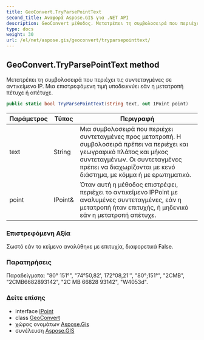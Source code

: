 ```yaml
---
title: GeoConvert.TryParsePointText
second_title: Αναφορά Aspose.GIS για .NET API
description: GeoConvert μέθοδος. Μετατρέπει τη συμβολοσειρά που περιέχει τις συντεταγμένες σε αντικείμενο IP. Μια επιστρεφόμενη τιμή υποδεικνύει εάν η μετατροπή πέτυχε ή απέτυχε.
type: docs
weight: 30
url: /el/net/aspose.gis/geoconvert/tryparsepointtext/
---
```

## GeoConvert.TryParsePointText method

Μετατρέπει τη συμβολοσειρά που περιέχει τις συντεταγμένες σε αντικείμενο IP. Μια επιστρεφόμενη τιμή υποδεικνύει εάν η μετατροπή πέτυχε ή απέτυχε.

```csharp
public static bool TryParsePointText(string text, out IPoint point)
```

| Παράμετρος | Τύπος | Περιγραφή |
| --- | --- | --- |
| text | String | Μια συμβολοσειρά που περιέχει συντεταγμένες προς μετατροπή. Η συμβολοσειρά πρέπει να περιέχει και γεωγραφικό πλάτος και μήκος συντεταγμένων. Οι συντεταγμένες πρέπει να διαχωρίζονται με κενό διάστημα, με κόμμα ή με ερωτηματικό. |
| point | IPoint& | Όταν αυτή η μέθοδος επιστρέφει, περιέχει το αντικείμενο IPPoint με αναλυμένες συντεταγμένες, εάν η μετατροπή ήταν επιτυχής, ή μηδενικό εάν η μετατροπή απέτυχε. |

### Επιστρεφόμενη Αξία

Σωστό εάν το κείμενο αναλύθηκε με επιτυχία, διαφορετικά False.

### Παρατηρήσεις

Παραδείγματα: "80° 151°", "74°50,82', 172°08,21'", "80°;151°", "2CMB", "2CMB6682893142", "2C MB 66828 93142", "W4053d".

### Δείτε επίσης

* interface [IPoint](../../../aspose.gis.geometries/ipoint/)
* class [GeoConvert](../)
* χώρος ονομάτων [Aspose.Gis](../../geoconvert/)
* συνέλευση [Aspose.GIS](../../../)


